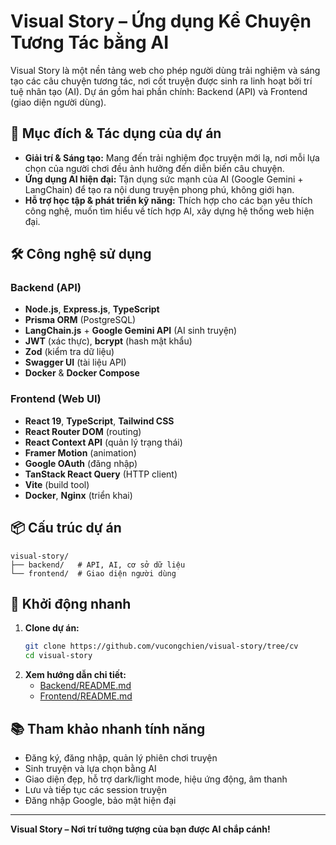 # Visual Story – Ứng dụng Kể Chuyện Tương Tác bằng AI

Visual Story là một nền tảng web cho phép người dùng trải nghiệm và sáng tạo các câu chuyện tương tác, nơi cốt truyện được sinh ra linh hoạt bởi trí tuệ nhân tạo (AI). Dự án gồm hai phần chính: Backend (API) và Frontend (giao diện người dùng).

## 🎯 Mục đích & Tác dụng của dự án

- **Giải trí & Sáng tạo:** Mang đến trải nghiệm đọc truyện mới lạ, nơi mỗi lựa chọn của người chơi đều ảnh hưởng đến diễn biến câu chuyện.
- **Ứng dụng AI hiện đại:** Tận dụng sức mạnh của AI (Google Gemini + LangChain) để tạo ra nội dung truyện phong phú, không giới hạn.
- **Hỗ trợ học tập & phát triển kỹ năng:** Thích hợp cho các bạn yêu thích công nghệ, muốn tìm hiểu về tích hợp AI, xây dựng hệ thống web hiện đại.

## 🛠️ Công nghệ sử dụng

### Backend (API)
- **Node.js**, **Express.js**, **TypeScript**
- **Prisma ORM** (PostgreSQL)
- **LangChain.js** + **Google Gemini API** (AI sinh truyện)
- **JWT** (xác thực), **bcrypt** (hash mật khẩu)
- **Zod** (kiểm tra dữ liệu)
- **Swagger UI** (tài liệu API)
- **Docker** & **Docker Compose**

### Frontend (Web UI)
- **React 19**, **TypeScript**, **Tailwind CSS**
- **React Router DOM** (routing)
- **React Context API** (quản lý trạng thái)
- **Framer Motion** (animation)
- **Google OAuth** (đăng nhập)
- **TanStack React Query** (HTTP client)
- **Vite** (build tool)
- **Docker**, **Nginx** (triển khai)

## 📦 Cấu trúc dự án

```
visual-story/
├── backend/   # API, AI, cơ sở dữ liệu
└── frontend/  # Giao diện người dùng
```

## 🚀 Khởi động nhanh

1. **Clone dự án:**
   ```bash
   git clone https://github.com/vucongchien/visual-story/tree/cv
   cd visual-story
   ```
2. **Xem hướng dẫn chi tiết:**
   - [Backend/README.md](./backend/README.md)
   - [Frontend/README.md](./frontend/README.md)

## 📚 Tham khảo nhanh tính năng

- Đăng ký, đăng nhập, quản lý phiên chơi truyện
- Sinh truyện và lựa chọn bằng AI
- Giao diện đẹp, hỗ trợ dark/light mode, hiệu ứng động, âm thanh
- Lưu và tiếp tục các session truyện
- Đăng nhập Google, bảo mật hiện đại

---

**Visual Story – Nơi trí tưởng tượng của bạn được AI chắp cánh!** 